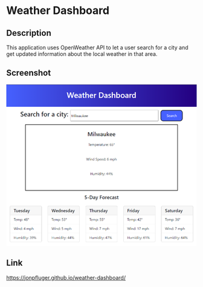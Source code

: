 # Weather Dashboard


## Description

This application uses OpenWeather API to let a user search for a city and get updated information about the local weather in that area.

## Screenshot

![A user searches for a city by name and gets up to date weather information.](./assets/images/screenshot.png)

## Link

https://jonpfluger.github.io/weather-dashboard/